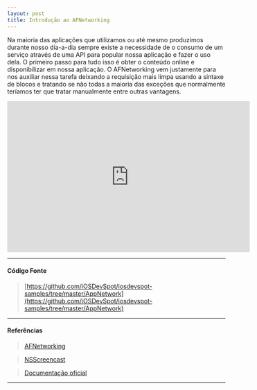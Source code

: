 ```yaml
---
layout: post
title: Introdução ao AFNetworking
---
```


Na maioria das aplicações que utilizamos ou até mesmo produzimos durante nosso dia-a-dia sempre existe a necessidade de o consumo de um serviço através de uma API para popular nossa aplicação e fazer o uso dela. O primeiro passo para tudo isso é obter o conteúdo online e disponibilizar em nossa aplicação. O AFNetworking vem justamente para nos auxiliar nessa tarefa deixando a requisição mais limpa usando a sintaxe de blocos e tratando se não todas a maioria das exceções que normalmente teríamos ter que tratar manualmente entre outras vantagens.

<div class="videoWrapper">
 <iframe src="http://player.vimeo.com/video/59032402" width="560" height="349" frameborder="0" webkitAllowFullScreen mozallowfullscreen allowFullScreen></iframe>
</div>

---

#### Código Fonte

> [https://github.com/iOSDevSpot/iosdevspot-samples/tree/master/AppNetwork](https://github.com/iOSDevSpot/iosdevspot-samples/tree/master/AppNetwork)

---

#### Referências

> [AFNetworking](https://github.com/AFNetworking/AFNetworking/)

> [NSScreencast](http://nsscreencast.com/episodes/6-afnetworking)

> [Documentação oficial](http://afnetworking.github.com/AFNetworking/)

---


